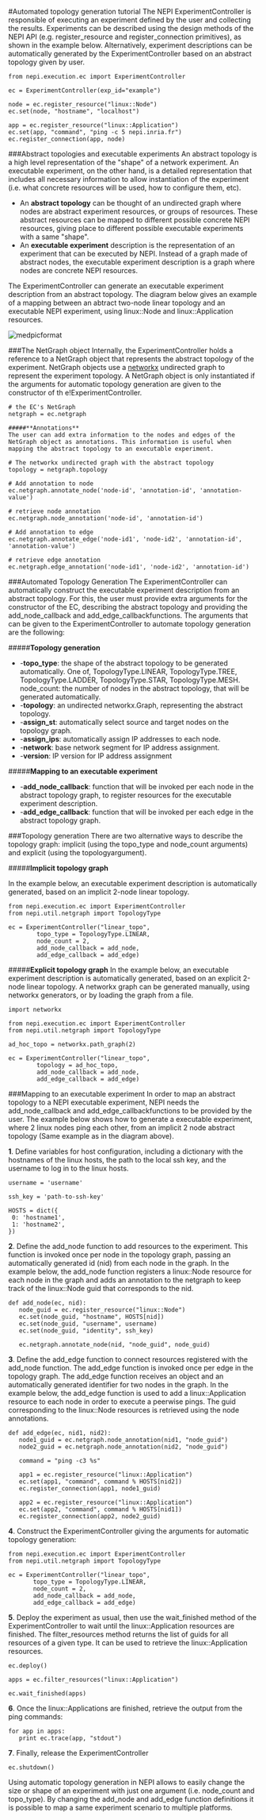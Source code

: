 
#Automated topology generation tutorial
The NEPI ExperimentController is responsible of executing an experiment defined by the user and collecting the results. Experiments can be described using the design methods of the NEPI API (e.g. register_resource and register_connection primitives), as shown in the example below. Alternatively, experiment descriptions can be automatically generated by the ExperimentController based on an abstract topology given by user.

<pre><code class="python">from nepi.execution.ec import ExperimentController

ec = ExperimentController(exp_id="example")

node = ec.register_resource("linux::Node")
ec.set(node, "hostname", "localhost")

app = ec.register_resource("linux::Application")
ec.set(app, "command", "ping -c 5 nepi.inria.fr")
ec.register_connection(app, node)
</code></pre>

###Abstract topologies and executable experiments
An abstract topology is a high level representation of the "shape" of a network experiment. An executable experiment, on the other hand, is a detailed representation that includes all necessary information to allow instantiation of the experiment (i.e. what concrete resources will be used, how to configure them, etc).

- An **abstract topology** can be thought of an undirected graph where nodes are abstract experiment resources, or groups of resources. These abstract resources can be mapped to different possible concrete NEPI resources, giving place to different possible executable experiments with a same "shape".
- An **executable experiment** description is the representation of an experiment that can be executed by NEPI. Instead of a graph made of abstract nodes, the executable experiment description is a graph where nodes are concrete NEPI resources.

The ExperimentController can generate an executable experiment description from an abstract topology. The diagram below gives an example of a mapping between an abtract two-node linear topology and an executable NEPI experiment, using linux::Node and linux::Application resources.

![medpicformat](http://nepi.inria.fr/pub/Nepi/TopologyGenerationTutorial/abstract_topology_mapping.png)

###The NetGraph object
Internally, the ExperimentController holds a reference to a NetGraph object that represents the abstract topology of the experiment. NetGraph objects use a [networkx](http://networkx.github.io/) undirected graph to represent the experiment topology. A NetGraph object is only instantiated if the arguments for automatic topology generation are given to the constructor of th e!ExperimentController.

<pre><code class="python"># the EC's NetGraph
netgraph = ec.netgraph

#####**Annotations**
The user can add extra information to the nodes and edges of the NetGraph object as annotations. This information is useful when mapping the abstract topology to an executable experiment.

# The networkx undirected graph with the abstract topology
topology = netgraph.topology
</code></pre>

<pre><code class="python"># Add annotation to node
ec.netgraph.annotate_node('node-id', 'annotation-id', 'annotation-value')

# retrieve node annotation
ec.netgraph.node_annotation('node-id', 'annotation-id')

# Add annotation to edge
ec.netgraph.annotate_edge('node-id1', 'node-id2', 'annotation-id', 'annotation-value')

# retrieve edge annotation
ec.netgraph.edge_annotation('node-id1', 'node-id2', 'annotation-id')
</code></pre>

###Automated Topology Generation
The ExperimentController can automatically construct the executable experiment description from an abstract topology. For this, the user must provide extra arguments for the constructor of the EC, describing the abstract topology and providing the add_node_callback and add_edge_callbackfunctions. The arguments that can be given to the ExperimentController to automate topology generation are the following:

#####**Topology generation**

- -**topo_type**: the shape of the abstract topology to be generated automatically. One of, TopologyType.LINEAR, TopologyType.TREE, TopologyType.LADDER, TopologyType.STAR, TopologyType.MESH.
node_count: the number of nodes in the abstract topology, that will be generated automatically.
- -**topology**: an undirected networkx.Graph, representing the abstract topology.
- -**assign\_st**: automatically select source and target nodes on the topology graph.
- -**assign\_ips**: automatically assign IP addresses to each node.
- -**network**: base network segment for IP address assignment.
- -**version**: IP version for IP address assignment

#####**Mapping to an executable experiment**

- -**add\_node\_callback**: function that will be invoked per each node in the abstract topology graph, to register resources for the executable experiment description.
- -**add\_edge\_callback**: function that will be invoked per each edge in the abstract topology graph.

###Topology generation
There are two alternative ways to describe the topology graph: implicit (using the topo_type and node_count arguments) and explicit (using the topologyargument).

#####**Implicit topology graph**

In the example below, an executable experiment description is automatically generated, based on an implicit 2-node linear topology.

<pre><code class="python">from nepi.execution.ec import ExperimentController
from nepi.util.netgraph import TopologyType

ec = ExperimentController("linear_topo",
        topo_type = TopologyType.LINEAR,
        node_count = 2,
        add_node_callback = add_node,
        add_edge_callback = add_edge)
</code></pre>

#####**Explicit topology graph**
In the example below, an executable experiment description is automatically generated, based on an explicit 2-node linear topology. A networkx graph can be generated manually, using networkx generators, or by loading the graph from a file.

<pre><code class="python">import networkx

from nepi.execution.ec import ExperimentController
from nepi.util.netgraph import TopologyType

ad_hoc_topo = networkx.path_graph(2)

ec = ExperimentController("linear_topo",
        topology = ad_hoc_topo,
        add_node_callback = add_node,
        add_edge_callback = add_edge)
</code></pre>

###Mapping to an executable experiment
In order to map an abstract topology to a NEPI executable experiment, NEPI needs the add_node_callback and add_edge_callbackfunctions to be provided by the user. The example below shows how to generate a executable experiment, where 2 linux nodes ping each other, from an implicit 2 node abstract topology (Same example as in the diagram above).

**1**. Define variables for host configuration, including a dictionary with the hostnames of the linux hosts, the path to the local ssh key, and the username to log in to the linux hosts.

<pre><code class="python">username = 'username'

ssh_key = 'path-to-ssh-key'

HOSTS = dict({
 0: 'hostname1',
 1: 'hostname2',
})
</code></pre>

**2**. Define the add_node function to add resources to the experiment. This function is invoked once per node in the topology graph, passing an automatically generated id (nid) from each node in the graph. In the example below, the add_node function registers a linux::Node resource for each node in the graph and adds an annotation to the netgraph to keep track of the linux::Node guid that corresponds to the nid.

<pre><code class="python">def add_node(ec, nid):
   node_guid = ec.register_resource("linux::Node")
   ec.set(node_guid, "hostname", HOSTS[nid])
   ec.set(node_guid, "username", username)
   ec.set(node_guid, "identity", ssh_key)

   ec.netgraph.annotate_node(nid, "node_guid", node_guid)
</code></pre>

**3**. Define the add_edge function to connect resources registered with the add_node function. The add_edge function is invoked once per edge in the topology graph. The add_edge function receives an object and an automatically generated identifier for two nodes in the graph. In the example below, the add_edge function is used to add a linux::Application resource to each node in order to execute a peerwise pings. The guid corresponding to the linux::Node resources is retrieved using the node annotations.

<pre><code class="python">def add_edge(ec, nid1, nid2):
   node1_guid = ec.netgraph.node_annotation(nid1, "node_guid")
   node2_guid = ec.netgraph.node_annotation(nid2, "node_guid")

   command = "ping -c3 %s"

   app1 = ec.register_resource("linux::Application")
   ec.set(app1, "command", command % HOSTS[nid2])
   ec.register_connection(app1, node1_guid)   

   app2 = ec.register_resource("linux::Application")
   ec.set(app2, "command", command % HOSTS[nid1])
   ec.register_connection(app2, node2_guid)
</code></pre>

**4**. Construct the ExperimentController giving the arguments for automatic topology generation:

<pre><code class="python">from nepi.execution.ec import ExperimentController
from nepi.util.netgraph import TopologyType

ec = ExperimentController("linear_topo",
       topo_type = TopologyType.LINEAR,
       node_count = 2,
       add_node_callback = add_node,
       add_edge_callback = add_edge)
</code></pre>

**5**. Deploy the experiment as usual, then use the wait_finished method of the ExperimentController to wait until the linux::Application resources are finished. The filter_resources method returns the list of guids for all resources of a given type. It can be used to retrieve the linux::Application resources.

<pre><code class="python">ec.deploy()

apps = ec.filter_resources("linux::Application")

ec.wait_finished(apps)
</code></pre>

**6**. Once the linux::Applications are finished, retrieve the output from the ping commands:

<pre><code class="python">for app in apps:
   print ec.trace(app, "stdout")
</code></pre>

**7**. Finally, release the ExperimentController

<pre><code class="python">ec.shutdown()
</code></pre>

Using automatic topology generation in NEPI allows to easily change the size or shape of an experiment with just one argument (i.e. node_count and topo_type). By changing the add_node and add_edge function definitions it is possible to map a same experiment scenario to multiple platforms.
